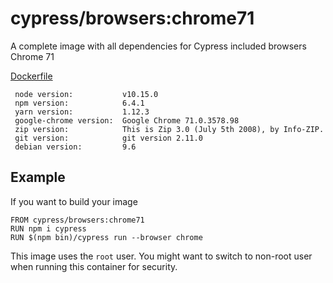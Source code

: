 # cypress/browsers:chrome71

A complete image with all dependencies for Cypress included browsers Chrome 71

[Dockerfile](Dockerfile)
```
 node version:           v10.15.0
 npm version:            6.4.1
 yarn version:           1.12.3
 google-chrome version:  Google Chrome 71.0.3578.98
 zip version:            This is Zip 3.0 (July 5th 2008), by Info-ZIP.
 git version:            git version 2.11.0
 debian version:         9.6
```


## Example

If you want to build your image

```
FROM cypress/browsers:chrome71
RUN npm i cypress
RUN $(npm bin)/cypress run --browser chrome
```

This image uses the `root` user. You might want to switch to non-root
user when running this container for security.
